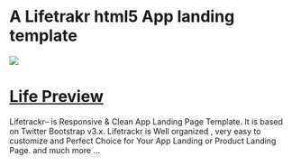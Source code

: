 
A
Lifetrakr html5 App landing template
=========
<img src="https://cloud.githubusercontent.com/assets/10640964/5989280/2eb3073a-a9ac-11e4-9fc9-7aad4e98c35d.jpg" />

<a style="text-align:center" href="http://themefisher.com/download/lifetrackr-app-landing-page/">Life Preview</a>
=========
Lifetrackr– is Responsive & Clean App Landing Page Template. It is based on Twitter Bootstrap v3.x. Lifetrackr is Well organized , very easy to customize and Perfect Choice for Your App Landing or Product Landing Page.
and much more …
